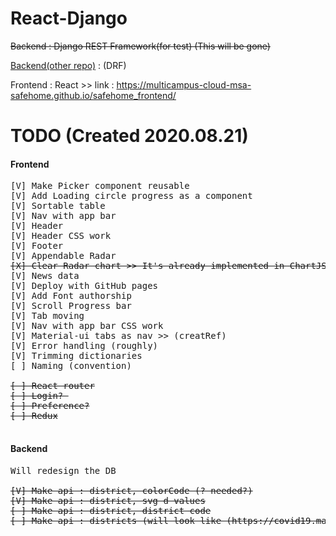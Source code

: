 # React-Django

<del>Backend : Django REST Framework(for test) (This will be gone)</del>

[Backend(other repo)](https://github.com/Cloud-MSA-edu-team-8/test_django) : (DRF) 

Frontend : React >> link : https://multicampus-cloud-msa-safehome.github.io/safehome_frontend/ <br>

# TODO (Created 2020.08.21)
#### Frontend
<pre>
[V] Make Picker component reusable
[V] Add Loading circle progress as a component
[V] Sortable table
[V] Nav with app bar
[V] Header
[V] Header CSS work
[V] Footer
[V] Appendable Radar
<del>[X] Clear Radar chart >> It's already implemented in ChartJS</del>
[V] News data
[V] Deploy with GitHub pages
[V] Add Font authorship
[V] Scroll Progress bar
[V] Tab moving 
[V] Nav with app bar CSS work
[V] Material-ui tabs as nav >> (creatRef)
[V] Error handling (roughly)
[V] Trimming dictionaries
[ ] Naming (convention)
<del>
[ ] React router
[ ] Login? 
[ ] Preference?
[ ] Redux
</del>
</pre>

#### Backend
<pre>
Will redesign the DB
<del>
[V] Make api : district, colorCode (? needed?)
[V] Make api : district, svg d values
[ ] Make api : district, district code
[ ] Make api : districts (will look like (https://covid19.mathdro.id/api/countries).)
</del>
</pre>